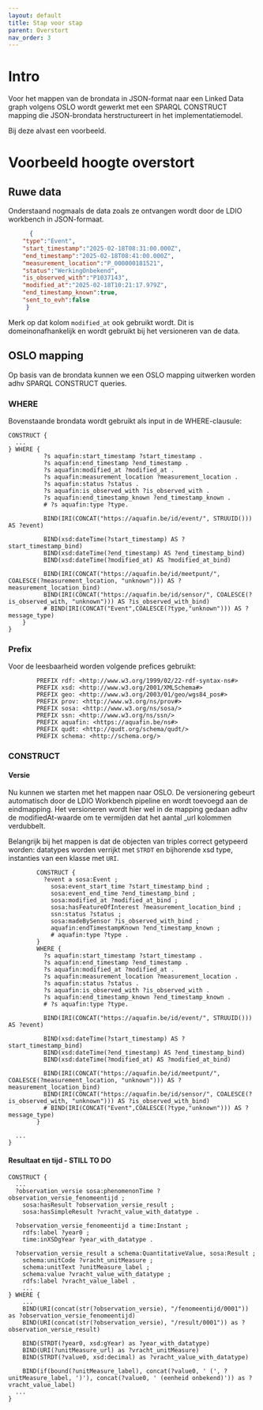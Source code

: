 ```yaml
---
layout: default
title: Stap voor stap
parent: Overstort
nav_order: 3
---
```


# Intro

Voor het mappen van de brondata in JSON-format naar een Linked Data graph volgens OSLO wordt gewerkt met een SPARQL CONSTRUCT mapping die JSON-brondata herstructureert in het implementatiemodel.

Bij deze alvast een voorbeeld.

# Voorbeeld hoogte overstort

## Ruwe data

Onderstaand nogmaals de data zoals ze ontvangen wordt door de LDIO workbench in JSON-formaat.

```json
      {
	"type":"Event",
	"start_timestamp":"2025-02-18T08:31:00.000Z",
	"end_timestamp":"2025-02-18T08:41:00.000Z",
	"measurement_location":"P_000000181521",
	"status":"WerkingOnbekend",
	"is_observed_with":"P1037143",
	"modified_at":"2025-02-18T10:21:17.979Z",
	"end_timestamp_known":true,
	"sent_to_evh":false 
     }

```

Merk op dat kolom `modified_at` ook gebruikt wordt. Dit is domeinonafhankelijk en wordt gebruikt bij het versioneren van de data.

## OSLO mapping

Op basis van de brondata kunnen we een OSLO mapping uitwerken worden adhv SPARQL CONSTRUCT queries. 

### WHERE

Bovenstaande brondata wordt gebruikt als input in de WHERE-clausule:

```
CONSTRUCT {
  ...
} WHERE {
          ?s aquafin:start_timestamp ?start_timestamp .
          ?s aquafin:end_timestamp ?end_timestamp .
          ?s aquafin:modified_at ?modified_at .
          ?s aquafin:measurement_location ?measurement_location .
          ?s aquafin:status ?status .
          ?s aquafin:is_observed_with ?is_observed_with .
          ?s aquafin:end_timestamp_known ?end_timestamp_known .
          # ?s aquafin:type ?type.

          BIND(IRI(CONCAT("https://aquafin.be/id/event/", STRUUID())) AS ?event)

          BIND(xsd:dateTime(?start_timestamp) AS ?start_timestamp_bind)
          BIND(xsd:dateTime(?end_timestamp) AS ?end_timestamp_bind)
          BIND(xsd:dateTime(?modified_at) AS ?modified_at_bind)

          BIND(IRI(CONCAT("https://aquafin.be/id/meetpunt/", COALESCE(?measurement_location, "unknown"))) AS ?measurement_location_bind)
          BIND(IRI(CONCAT("https://aquafin.be/id/sensor/", COALESCE(?is_observed_with, "unknown"))) AS ?is_observed_with_bind)
          # BIND(IRI(CONCAT("Event",COALESCE(?type,"unknown"))) AS ?message_type)
    }
}
```

### Prefix

Voor de leesbaarheid worden volgende prefices gebruikt:

```
        PREFIX rdf: <http://www.w3.org/1999/02/22-rdf-syntax-ns#>
        PREFIX xsd: <http://www.w3.org/2001/XMLSchema#>
        PREFIX geo: <http://www.w3.org/2003/01/geo/wgs84_pos#>
        PREFIX prov: <http://www.w3.org/ns/prov#>
        PREFIX sosa: <http://www.w3.org/ns/sosa/>
        PREFIX ssn: <http://www.w3.org/ns/ssn/>
        PREFIX aquafin: <https://aquafin.be/ns#>
        PREFIX qudt: <http://qudt.org/schema/qudt/>
        PREFIX schema: <http://schema.org/>
```

### CONSTRUCT

#### Versie

Nu kunnen we starten met het mappen naar OSLO.
De versionering gebeurt automatisch door de LDIO Workbench pipeline en wordt toevoegd aan de eindmapping. 
Het versioneren wordt hier wel in de mapping gedaan adhv de modifiedAt-waarde om te vermijden dat het aantal _url kolommen verdubbelt.

Belangrijk bij het mappen is dat de objecten van triples correct getypeerd worden: datatypes worden verrijkt met `STRDT` en bijhorende xsd type, instanties van een klasse met `URI`.

```
        CONSTRUCT {
          ?event a sosa:Event ;
            sosa:event_start_time ?start_timestamp_bind ;
            sosa:event_end_time ?end_timestamp_bind ;
            sosa:modified_at ?modified_at_bind ;
            sosa:hasFeatureOfInterest ?measurement_location_bind ;
            ssn:status ?status ;
            sosa:madeBySensor ?is_observed_with_bind ;
            aquafin:endTimestampKnown ?end_timestamp_known ;
            # aquafin:type ?type .
        }
        WHERE {
          ?s aquafin:start_timestamp ?start_timestamp .
          ?s aquafin:end_timestamp ?end_timestamp .
          ?s aquafin:modified_at ?modified_at .
          ?s aquafin:measurement_location ?measurement_location .
          ?s aquafin:status ?status .
          ?s aquafin:is_observed_with ?is_observed_with .
          ?s aquafin:end_timestamp_known ?end_timestamp_known .
          # ?s aquafin:type ?type.

          BIND(IRI(CONCAT("https://aquafin.be/id/event/", STRUUID())) AS ?event)

          BIND(xsd:dateTime(?start_timestamp) AS ?start_timestamp_bind)
          BIND(xsd:dateTime(?end_timestamp) AS ?end_timestamp_bind)
          BIND(xsd:dateTime(?modified_at) AS ?modified_at_bind)

          BIND(IRI(CONCAT("https://aquafin.be/id/meetpunt/", COALESCE(?measurement_location, "unknown"))) AS ?measurement_location_bind)
          BIND(IRI(CONCAT("https://aquafin.be/id/sensor/", COALESCE(?is_observed_with, "unknown"))) AS ?is_observed_with_bind)
          # BIND(IRI(CONCAT("Event",COALESCE(?type,"unknown"))) AS ?message_type)
        }  

  ...
}
```

#### Resultaat en tijd - STILL TO DO

```
CONSTRUCT {
  ...
  ?observation_versie sosa:phenomenonTime ?observation_versie_fenomeentijd ;
    sosa:hasResult ?observation_versie_result ;
    sosa:hasSimpleResult ?vracht_value_with_datatype .

  ?observation_versie_fenomeentijd a time:Instant ;
    rdfs:label ?year0 ;
    time:inXSDgYear ?year_with_datatype .

  ?observation_versie_result a schema:QuantitativeValue, sosa:Result ;
    schema:unitCode ?vracht_unitMeasure ;
    schema:unitText ?unitMeasure_label ;
    schema:value ?vracht_value_with_datatype ;
    rdfs:label ?vracht_value_label .
    ...
} WHERE {
    ...
    BIND(URI(concat(str(?observation_versie), "/fenomeentijd/0001")) as ?observation_versie_fenomeentijd) 
    BIND(URI(concat(str(?observation_versie), "/result/0001")) as ?observation_versie_result)

    BIND(STRDT(?year0, xsd:gYear) as ?year_with_datatype)
    BIND(URI(?unitMeasure_url) as ?vracht_unitMeasure)
    BIND(STRDT(?value0, xsd:decimal) as ?vracht_value_with_datatype)

    BIND(if(bound(?unitMeasure_label), concat(?value0, ' (', ?unitMeasure_label, ')'), concat(?value0, ' (eenheid onbekend)')) as ?vracht_value_label)
  ...
}
```



